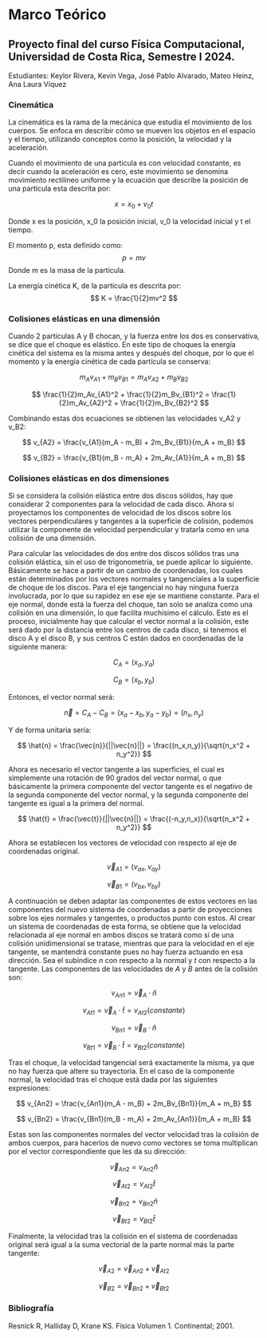 # Marco Teórico
## Proyecto final del curso Física Computacional, Universidad de Costa Rica, Semestre I 2024.
Estudiantes: Keylor Rivera, Kevin Vega, José Pablo Alvarado, Mateo Heinz, Ana Laura Víquez

### Cinemática
La cinemática es la rama de la mecánica que estudia el movimiento de los cuerpos. Se enfoca en describir cómo se mueven los objetos en el espacio y el tiempo, utilizando conceptos como la posición, la velocidad y la aceleración.

Cuando el movimiento de una particula es con velocidad constante, es decir cuando la aceleración es cero, este movimiento se denomina movimiento rectilíneo uniforme y la ecuación que describe la posición de una partícula esta descrita por:

$$ 
x = x_0 + v_0t 
$$

Donde x es la posición, x_0 la posición inicial, v_0 la velocidad inicial y t el tiempo.

El momento p, esta definido como:
$$ 
p = mv
$$
Donde m es la masa de la particula.

La energía cinética K, de la partícula es descrita por: 
$$
K = \frac{1}{2}mv^2
$$


### Colisiones elásticas en una dimensión
Cuando 2 partículas A y B chocan, y la fuerza entre los dos es conservativa, se dice que el choque es elástico. En este tipo de choques la energía cinética del sistema es la misma antes y después del choque, por lo que el momento y la energía cinética de cada partícula se conserva:

$$
m_Av_{A1} + m_Bv_{B1} = m_Av_{A2}+ m_Bv_{B2}
$$

$$
\frac{1}{2}m_Av_{A1}^2 + \frac{1}{2}m_Bv_{B1}^2 = \frac{1}{2}m_Av_{A2}^2 + \frac{1}{2}m_Bv_{B2}^2
$$

Combinando estas dos ecuaciones se obtienen las velocidades v_A2 y v_B2:

$$
v_{A2} = \frac{v_{A1}(m_A - m_B) + 2m_Bv_{B1}}{m_A + m_B}
$$

$$
v_{B2} = \frac{v_{B1}(m_B - m_A) + 2m_Av_{A1}}{m_A + m_B}
$$


### Colisiones elásticas en dos dimensiones
Si se considera la colisión elástica entre dos discos sólidos, hay que considerar 2 componentes para la velocidad de cada disco. Ahora si proyectamos los componentes de velocidad de los discos sobre los vectores perpendiculares y tangentes a la superficie de colisión, podemos utilizar la componente de velocidad perpendicular y tratarla como en una colisión de una dimensión.

Para calcular las velocidades de dos entre dos discos sólidos tras una colisión elástica, sin el uso de trigonometría, se puede aplicar lo siguiente. Básicamente se hace a partir de un cambio de coordenadas, los cuales están determinados por los vectores normales y tangenciales a la superficie de choque de los discos. Para el eje tangencial no hay ninguna fuerza involucrada, por lo que su rapidez en ese eje se mantiene constante. Para el eje normal, donde está la fuerza del choque, tan solo se analiza como una colisión en una dimensión, lo que facilita muchísimo el cálculo. Este es el proceso, inicialmente hay que calcular el vector normal a la colisión, este será dado por la distancia entre los centros de cada disco, si tenemos el disco A y el disco B, y sus centros C están dados en coordenadas de la siguiente manera:

$$
C_A = (x_a,y_a) 
$$

$$
C_B = (x_b,y_b)
$$

Entonces, el vector normal será:

$$
\vec{n} = C_A - C_B = (x_a - x_b,y_a - y_b) = (n_x,n_y)
$$

Y de forma unitaria sería: 

$$
\hat{n} = \frac{\vec{n}}{||\vec{n}||} = \frac{(n_x,n_y)}{\sqrt{n_x^2 + n_y^2}}
$$

Ahora es necesario el vector tangente a las superficies, el cual es simplemente una rotación de 90 grados del vector normal, o que básicamente la primera componente del vector tangente es el negativo de la segunda componente del vector normal, y la segunda componente del tangente es igual a la primera del normal. 

$$
\hat{t} = \frac{\vec{t}}{||\vec{n}||} = \frac{(-n_y,n_x)}{\sqrt{n_x^2 + n_y^2}}
$$

Ahora se establecen los vectores de velocidad con respecto al eje de coordenadas original.

$$
\vec{v}_{A1} = (v_{ax},v_{ay})
$$

$$
\vec{v}_{B1}= (v_{bx},v_{by})
$$

A continuación se deben adaptar las componentes de estos vectores en las componentes del nuevo sistema de coordenadas a partir de proyecciones sobre los ejes normales y tangentes, o productos punto con estos. Al crear un sistema de coordenadas de esta forma, se obtiene que la velocidad relacionada al eje normal en ambos discos se tratará como si de una colisión unidimensional se tratase, mientras que para la velocidad en el eje tangente, se mantendrá constante pues no hay fuerza actuando en esa dirección. Sea el subíndice $n$ con respecto a la normal y $t$ con respecto a la tangente. Las componentes de las velocidades de $A$ y $B$ antes de la colisión son:

$$
v_{An1} = \vec{v}_A \cdot \hat{n}
$$

$$
v_{At1} = \vec{v}_A \cdot \hat{t} = v_{At2} (constante)
$$

$$
v_{Bn1} = \vec{v}_B \cdot \hat{n}
$$

$$
v_{Bt1} = \vec{v}_B \cdot \hat{t} = v_{Bt2} (constante)
$$

Tras el choque, la velocidad tangencial será exactamente la misma, ya que no hay fuerza que altere su trayectoria. En el caso de la componente normal, la velocidad tras el choque está dada por las siguientes expresiones:

$$
v_{An2} = \frac{v_{An1}(m_A - m_B) + 2m_Bv_{Bn1}}{m_A + m_B}
$$

$$
v_{Bn2} = \frac{v_{Bn1}(m_B - m_A) + 2m_Av_{An1}}{m_A + m_B}
$$

Estas son las componentes normales del vector velocidad tras la colisión de ambos cuerpos, para hacerlos de nuevo como vectores se toma multiplican por el vector correspondiente que les da su dirección:

$$
\vec{v}_{An2} = {v}_{An2} \hat{n}
$$

$$
\vec{v}_{At2} = {v}_{At2} \hat{t}
$$

$$
\vec{v}_{Bn2} = {v}_{Bn2} \hat{n}
$$

$$
\vec{v}_{Bt2} = {v}_{Bt2} \hat{t}
$$

Finalmente, la velocidad tras la colisión en el sistema de coordenadas original será igual a la suma vectorial de la parte normal más la parte tangente:

$$
\vec{v}_{A2} = \vec{v}_{An2} + \vec{v}_{At2}
$$

$$
\vec{v}_{B2} = \vec{v}_{Bn2} + \vec{v}_{Bt2}
$$


### Bibliografía
Resnick R, Halliday D, Krane KS. Física Volumen 1. Continental; 2001.




